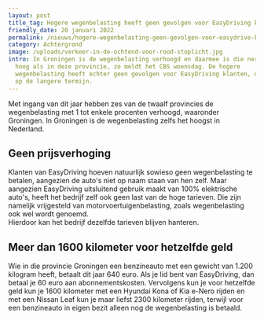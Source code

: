```yaml
---
layout: post
title_tag: Hogere wegenbelasting heeft geen gevolgen voor EasyDriving klanten
friendly_date: 20 januari 2022
permalink: /nieuws/hogere-wegenbelasting-geen-gevolgen-voor-easydrive-klanten
category: Achtergrond
image: /uploads/verkeer-in-de-ochtend-voor-rood-stoplicht.jpg
intro: In Groningen is de wegenbelasting verhoogd en daarmee is die nergens zo
  hoog als in deze provincie, zo meldt het CBS woensdag. De hogere
  wegenbelasting heeft echter geen gevolgen voor EasyDriving klanten, ook niet
  op de langere termijn.
---
```

Met ingang van dit jaar hebben zes van de twaalf provincies de wegenbelasting met 1 tot enkele procenten verhoogd, waaronder Groningen. In Groningen is de wegenbelasting zelfs het hoogst in Nederland.

## Geen prijsverhoging

Klanten van EasyDriving hoeven natuurlijk sowieso geen wegenbelasting te betalen, aangezien de auto's niet op naam staan van hen zelf. Maar aangezien EasyDriving uitsluitend gebruik maakt van 100% elektrische auto's, heeft het bedrijf zelf ook geen last van de hoge tarieven. Die zijn namelijk vrijgesteld van motorvoertuigenbelasting, zoals wegenbelasting ook wel wordt genoemd.\
Hierdoor kan het bedrijf dezelfde tarieven blijven hanteren.

## Meer dan 1600 kilometer voor hetzelfde geld

Wie in die provincie Groningen een benzineauto met een gewicht van 1.200 kilogram heeft, betaalt dit jaar 640 euro. Als je lid bent van EasyDriving, dan betaal je 60 euro aan abonnementskosten. Vervolgens kun je voor hetzelfde geld kun je 1600 kilometer met een Hyundai Kona of Kia e-Nero rijden en met een Nissan Leaf kun je maar liefst 2300 kilometer rijden, terwijl voor een benzineauto in eigen bezit alleen nog de wegenbelasting is betaald.